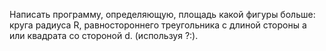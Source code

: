 Написать программу, определяющую,
площадь какой фигуры больше: круга радиуса R, равностороннего треугольника с длиной
стороны а или квадрата со стороной d. (используя ?:).

